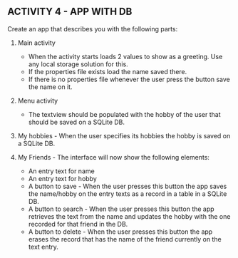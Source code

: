 ACTIVITY 4 - APP WITH DB
------------------------

Create an app that describes you with the following parts:

1. Main activity 

    - When the activity starts loads 2 values to show as a greeting. Use any local storage solution for this.
    - If the properties file exists load the name saved there.
    - If there is no properties file whenever the user press the button save the name on it.

2. Menu activity

    - The textview should be populated with the hobby of the user that should be saved on a SQLite DB.

3. My hobbies - When the user specifies its hobbies the hobby is saved on a SQLite DB.

4. My Friends - The interface will now show the following elements:

    - An entry text for name
    - An entry text for hobby
    - A button to save - When the user presses this button the app saves the name/hobby on the entry texts as a record in a table in a SQLite DB.
    - A button to search - When the user presses this button the app retrieves the text from the name and updates the hobby with the one recorded for that friend in the DB.
    - A button to delete - When the user presses this button the app erases the record that has the name of the friend currently on the text entry.

